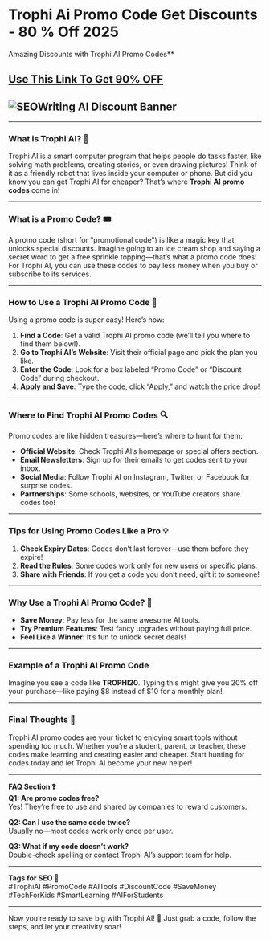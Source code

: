 # Trophi Ai Promo Code Get Discounts - 80 % Off 2025 

 Amazing Discounts with Trophi AI Promo Codes**  
 
## [Use This Link To Get 90% OFF](https://my.trophi.ai/get-trophi?via=Ikram)

## ![SEOWriting AI Discount Banner](https://th.bing.com/th/id/OIP.QesC3BYXEd-M2PE4ILTn5AHaCR?w=198&h=80&c=7&r=0&o=5&dpr=2.5&pid=1.7)
---

### **What is Trophi AI? 🤖**  
Trophi AI is a smart computer program that helps people do tasks faster, like solving math problems, creating stories, or even drawing pictures! Think of it as a friendly robot that lives inside your computer or phone. But did you know you can get Trophi AI for cheaper? That’s where **Trophi AI promo codes** come in!  

---

### **What is a Promo Code? 🎟️**  
A promo code (short for "promotional code") is like a magic key that unlocks special discounts. Imagine going to an ice cream shop and saying a secret word to get a free sprinkle topping—that’s what a promo code does! For Trophi AI, you can use these codes to pay less money when you buy or subscribe to its services.  

---

### **How to Use a Trophi AI Promo Code 🛒**  
Using a promo code is super easy! Here’s how:  
1. **Find a Code**: Get a valid Trophi AI promo code (we’ll tell you where to find them below!).  
2. **Go to Trophi AI’s Website**: Visit their official page and pick the plan you like.  
3. **Enter the Code**: Look for a box labeled “Promo Code” or “Discount Code” during checkout.  
4. **Apply and Save**: Type the code, click “Apply,” and watch the price drop!  

---

### **Where to Find Trophi AI Promo Codes 🔍**  
Promo codes are like hidden treasures—here’s where to hunt for them:  
- **Official Website**: Check Trophi AI’s homepage or special offers section.  
- **Email Newsletters**: Sign up for their emails to get codes sent to your inbox.  
- **Social Media**: Follow Trophi AI on Instagram, Twitter, or Facebook for surprise codes.  
- **Partnerships**: Some schools, websites, or YouTube creators share codes too!  

---

### **Tips for Using Promo Codes Like a Pro 💡**  
1. **Check Expiry Dates**: Codes don’t last forever—use them before they expire!  
2. **Read the Rules**: Some codes work only for new users or specific plans.  
3. **Share with Friends**: If you get a code you don’t need, gift it to someone!  

---

### **Why Use a Trophi AI Promo Code? 🌟**  
- **Save Money**: Pay less for the same awesome AI tools.  
- **Try Premium Features**: Test fancy upgrades without paying full price.  
- **Feel Like a Winner**: It’s fun to unlock secret deals!  

---

### **Example of a Trophi AI Promo Code**  
Imagine you see a code like **TROPHI20**. Typing this might give you 20% off your purchase—like paying $8 instead of $10 for a monthly plan!  

---

### **Final Thoughts 🚀**  
Trophi AI promo codes are your ticket to enjoying smart tools without spending too much. Whether you’re a student, parent, or teacher, these codes make learning and creating easier and cheaper. Start hunting for codes today and let Trophi AI become your new helper!  

---

**FAQ Section ❓**  
**Q1: Are promo codes free?**  
Yes! They’re free to use and shared by companies to reward customers.  

**Q2: Can I use the same code twice?**  
Usually no—most codes work only once per user.  

**Q3: What if my code doesn’t work?**  
Double-check spelling or contact Trophi AI’s support team for help.  

---

**Tags for SEO 📌**  
#TrophiAI #PromoCode #AITools #DiscountCode #SaveMoney #TechForKids #SmartLearning #AIForStudents  

---

Now you’re ready to save big with Trophi AI! 🎉 Just grab a code, follow the steps, and let your creativity soar!
